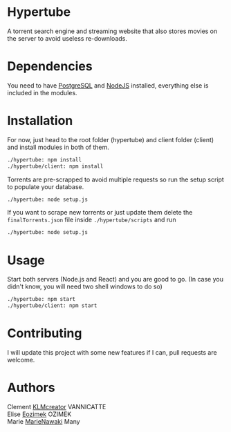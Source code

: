 # Hypertube
A torrent search engine and streaming website that also stores movies on the server to avoid useless re-downloads.
# Dependencies
You need to have [PostgreSQL](https://wiki.postgresql.org/wiki/Homebrew) and [NodeJS](https://nodejs.org/en/) installed, everything else is included in the modules.
# Installation
For now, just head to the root folder (hypertube) and client folder (client) and install modules in both of them.
```bash
./hypertube: npm install
./hypertube/client: npm install
```
Torrents are pre-scrapped to avoid multiple requests so run the setup script to populate your database.
```bash
./hypertube: node setup.js
```
If you want to scrape new torrents or just update them delete the `finalTorrents.json` file inside `./hypertube/scripts` and run
```bash
./hypertube: node setup.js
```
# Usage
Start both servers (Node.js and React) and you are good to go. (In case you didn't know, you will need two shell windows to do so)
```bash
./hypertube: npm start
./hypertube/client: npm start
```
# Contributing
I will update this project with some new features if I can, pull requests are welcome.
# Authors
Clement [KLMcreator](https://github.com/KLMcreator) VANNICATTE<br />
Elise [Eozimek](https://github.com/Eozimek) OZIMEK<br />
Marie [MarieNawaki](https://github.com/MarieNawaki) Many
